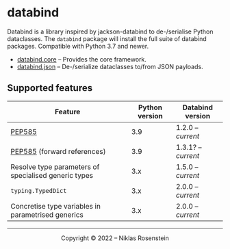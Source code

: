 # databind

Databind is a library inspired by jackson-databind to de-/serialise Python dataclasses. The `databind` package
will install the full suite of databind packages. Compatible with Python 3.7 and newer.

* [databind.core](https://pypi.org/project/databind.core/) &ndash; Provides the core framework.
* [databind.json](https://pypi.org/project/databind.json/) &ndash; De-/serialize dataclasses to/from JSON payloads.

## Supported features

| Feature | Python version | Databind version |
| ------- | -------------- | ---------------- |
| [PEP585](https://www.python.org/dev/peps/pep-0585/) | 3.9 | 1.2.0 &ndash; *current* |
| [PEP585](https://www.python.org/dev/peps/pep-0585/) (forward references) | 3.9 | 1.3.1? &ndash; *current* |
| Resolve type parameters of specialised generic types | 3.x | 1.5.0 &ndash; *current* |
| `typing.TypedDict` | 3.x | 2.0.0 &ndash; *current* |
| Concretise type variables in parametrised generics | 3.x | 2.0.0 &ndash; *current* |

---

<p align="center">Copyright &copy; 2022 &ndash; Niklas Rosenstein</p>
